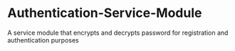 # Authentication-Service-Module
A service module that encrypts and decrypts password for registration and authentication purposes
